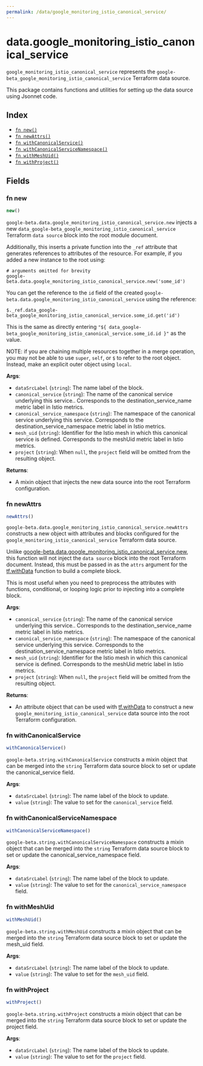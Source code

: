 ```yaml
---
permalink: /data/google_monitoring_istio_canonical_service/
---
```


# data.google_monitoring_istio_canonical_service

`google_monitoring_istio_canonical_service` represents the `google-beta_google_monitoring_istio_canonical_service` Terraform data source.



This package contains functions and utilities for setting up the data source using Jsonnet code.


## Index

* [`fn new()`](#fn-new)
* [`fn newAttrs()`](#fn-newattrs)
* [`fn withCanonicalService()`](#fn-withcanonicalservice)
* [`fn withCanonicalServiceNamespace()`](#fn-withcanonicalservicenamespace)
* [`fn withMeshUid()`](#fn-withmeshuid)
* [`fn withProject()`](#fn-withproject)

## Fields

### fn new

```ts
new()
```


`google-beta.data.google_monitoring_istio_canonical_service.new` injects a new `data_google-beta_google_monitoring_istio_canonical_service` Terraform `data source`
block into the root module document.

Additionally, this inserts a private function into the `_ref` attribute that generates references to attributes of the
resource. For example, if you added a new instance to the root using:

    # arguments omitted for brevity
    google-beta.data.google_monitoring_istio_canonical_service.new('some_id')

You can get the reference to the `id` field of the created `google-beta.data.google_monitoring_istio_canonical_service` using the reference:

    $._ref.data_google-beta_google_monitoring_istio_canonical_service.some_id.get('id')

This is the same as directly entering `"${ data_google-beta_google_monitoring_istio_canonical_service.some_id.id }"` as the value.

NOTE: if you are chaining multiple resources together in a merge operation, you may not be able to use `super`, `self`,
or `$` to refer to the root object. Instead, make an explicit outer object using `local`.

**Args**:
  - `dataSrcLabel` (`string`): The name label of the block.
  - `canonical_service` (`string`): The name of the canonical service underlying this service.. 
                        Corresponds to the destination_service_name metric label in Istio metrics.
  - `canonical_service_namespace` (`string`): The namespace of the canonical service underlying this service.
                        Corresponds to the destination_service_namespace metric label in Istio metrics.
  - `mesh_uid` (`string`): Identifier for the Istio mesh in which this canonical service is defined.
                        Corresponds to the meshUid metric label in Istio metrics.
  - `project` (`string`):  When `null`, the `project` field will be omitted from the resulting object.

**Returns**:
- A mixin object that injects the new data source into the root Terraform configuration.


### fn newAttrs

```ts
newAttrs()
```


`google-beta.data.google_monitoring_istio_canonical_service.newAttrs` constructs a new object with attributes and blocks configured for the `google_monitoring_istio_canonical_service`
Terraform data source.

Unlike [google-beta.data.google_monitoring_istio_canonical_service.new](#fn-google_monitoring_istio_canonical_servicenew), this function will not inject the `data source`
block into the root Terraform document. Instead, this must be passed in as the `attrs` argument for the
[tf.withData](https://github.com/tf-libsonnet/core/tree/main/docs#fn-withdata) function to build a complete block.

This is most useful when you need to preprocess the attributes with functions, conditional, or looping logic prior to
injecting into a complete block.

**Args**:
  - `canonical_service` (`string`): The name of the canonical service underlying this service.. 
                        Corresponds to the destination_service_name metric label in Istio metrics.
  - `canonical_service_namespace` (`string`): The namespace of the canonical service underlying this service.
                        Corresponds to the destination_service_namespace metric label in Istio metrics.
  - `mesh_uid` (`string`): Identifier for the Istio mesh in which this canonical service is defined.
                        Corresponds to the meshUid metric label in Istio metrics.
  - `project` (`string`):  When `null`, the `project` field will be omitted from the resulting object.

**Returns**:
  - An attribute object that can be used with [tf.withData](https://github.com/tf-libsonnet/core/tree/main/docs#fn-withdata) to construct a new `google_monitoring_istio_canonical_service` data source into the root Terraform configuration.


### fn withCanonicalService

```ts
withCanonicalService()
```

`google-beta.string.withCanonicalService` constructs a mixin object that can be merged into the `string`
Terraform data source block to set or update the canonical_service field.



**Args**:
  - `dataSrcLabel` (`string`): The name label of the block to update.
  - `value` (`string`): The value to set for the `canonical_service` field.


### fn withCanonicalServiceNamespace

```ts
withCanonicalServiceNamespace()
```

`google-beta.string.withCanonicalServiceNamespace` constructs a mixin object that can be merged into the `string`
Terraform data source block to set or update the canonical_service_namespace field.



**Args**:
  - `dataSrcLabel` (`string`): The name label of the block to update.
  - `value` (`string`): The value to set for the `canonical_service_namespace` field.


### fn withMeshUid

```ts
withMeshUid()
```

`google-beta.string.withMeshUid` constructs a mixin object that can be merged into the `string`
Terraform data source block to set or update the mesh_uid field.



**Args**:
  - `dataSrcLabel` (`string`): The name label of the block to update.
  - `value` (`string`): The value to set for the `mesh_uid` field.


### fn withProject

```ts
withProject()
```

`google-beta.string.withProject` constructs a mixin object that can be merged into the `string`
Terraform data source block to set or update the project field.



**Args**:
  - `dataSrcLabel` (`string`): The name label of the block to update.
  - `value` (`string`): The value to set for the `project` field.
